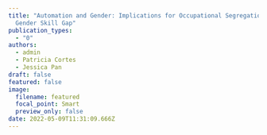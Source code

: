 ```yaml
---
title: "Automation and Gender: Implications for Occupational Segregation and the
  Gender Skill Gap"
publication_types:
  - "0"
authors:
  - admin
  - Patricia Cortes
  - Jessica Pan
draft: false
featured: false
image:
  filename: featured
  focal_point: Smart
  preview_only: false
date: 2022-05-09T11:31:09.666Z
---
```

